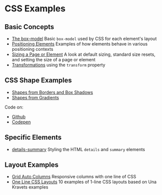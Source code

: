 # CSS Examples

## Basic Concepts

- [The box-model](https://janegca.github.io/examples/css/box-model/box-model.html)
  Basic `box-model` used by CSS for each element's layout
- [Positioning Elements](https://janegca.github.io/examples/css/positioning/)
  Examples of how elements behave in various positioning contexts
- [Sizing a Page or Element](https://janegca.github.io/examples/css/sizing) A
  look at default sizing, standard size resets, and setting the size of a page
  or element
- [Transformations](https://janegca.github.io/examples/css/transformations/)
  using the `transform` property

## CSS Shape Examples

- [Shapes from Borders and Box Shadows](https://janegca.github.io/examples/shapes/index.html)
- [Shapes from Gradients](https://janegca.github.io/examples/shapes/gradient-shapes.html)

Code on:

- [Github](https://github.com/janegca/examples/tree/main/css/shapes)
- [Codepen](https://codepen.io/collection/XKjdNk)

## Specific Elements

- [details-summary](https://janegca.github.io/examples/css/details-summary/details-summary.html)
  Styling the HTML `details` and `summary` elements

## Layout Examples

- [Grid Auto Columns](https://janegca.github.io/examples/css/grid-auto-cols/grid-auto-cols.html)
  Responsive columns with one line of CSS
- [One Line CSS Layouts](https://janegca.github.io/examples/css/1-line-layouts/1-line-layouts.html)
  10 examples of 1-line CSS layouts based on Una Kravets examples
